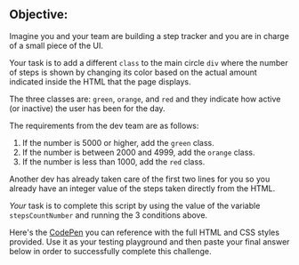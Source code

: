 ## Objective:

Imagine you and your team are building a step tracker and you are in charge of a small piece of the UI.

Your task is to add a different `class` to the main circle `div` where the number of steps is shown by changing its color based on the actual amount indicated inside the HTML that the page displays.

The three classes are: `green`, `orange`, and `red` and they indicate how active (or inactive) the user has been for the day.

The requirements from the dev team are as follows:

1. If the number is 5000 or higher, add the `green` class.
2. If the number is between 2000 and 4999, add the `orange` class.
3. If the number is less than 1000, add the `red` class.

Another dev has already taken care of the first two lines for you so you already have an integer value of the steps taken directly from the HTML.

*Your* task is to complete this script by using the value of the variable `stepsCountNumber` and running the 3 conditions above.

Here's the [CodePen](https://codepen.io/johnludena/pen/bGBJwbm) you can reference with the full HTML and CSS styles provided. Use it as your testing playground and then paste your final answer below in order to successfully complete this challenge.